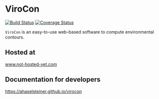 # ViroCon

[![Build Status](https://travis-ci.org/ahaselsteiner/virocon.svg?branch=master)](https://travis-ci.org/ahaselsteiner/virocon)
[![Coverage Status](https://coveralls.io/repos/github/ahaselsteiner/virocon/badge.svg?branch=master&service=github)](https://coveralls.io/github/ahaselsteiner/virocon?branch=master)

`ViroCon` is an easy-to-use web-based software to compute environmental contours.

## Hosted at
www.not-hosted-yet.com

## Documentation for developers
https://ahaselsteiner.github.io/virocon
